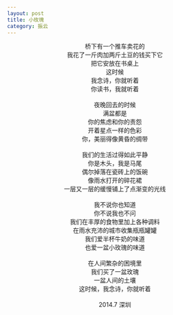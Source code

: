 ```yaml
---
layout: post
title: 小玫瑰
category: 振云
---
```


<center>
桥下有一个推车卖花的 <br>
我花了一斤肉加两斤土豆的钱买下它 <br>
把它安放在书桌上 <br>
这时候 <br>
我念诗，你就听着 <br>
你读书，我就听着 <br>
 <br>
夜晚回去的时候 <br>
满盆都是 <br>
你的焦虑和你的责怨 <br>
开着星点一样的色彩 <br>
你，美丽得像黄昏的绸带 <br>
 <br>
我们的生活过得如此平静 <br>
你是木头，我是马尾 <br>
偶尔掉落在瓷砖上的饭碗 <br>
像雨水打开的碎花裙 <br>
一层又一层的缓慢铺上了点渐变的光线 <br>
 <br>
我不说你也知道 <br>
你不说我也不问 <br>
我们在丰厚的食物里加上各种调料 <br>
在雨水充沛的城市收集瓶瓶罐罐 <br>
我们爱半杯牛奶的味道 <br>
也爱一盆小玫瑰的味道 <br>
 <br>
在人间繁杂的困境里 <br>
我们买了一盆玫瑰 <br>
一盆人间的土壤 <br>
这时候，我念诗，你就听着 <br>
 <br>
2014.7 深圳 <br>
<br>
</center>
